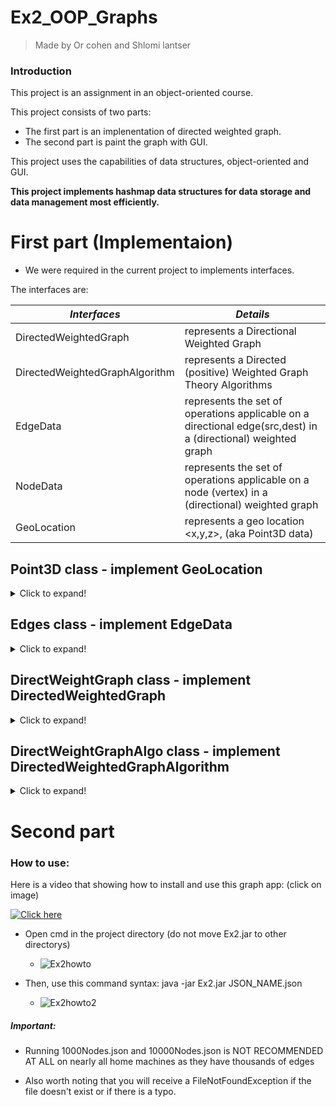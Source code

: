 # Ex2_OOP_Graphs
> Made by Or cohen and Shlomi lantser

### Introduction
  This project is an assignment in an object-oriented course.
  
  This project consists of two parts:
   -  The first part is an implenentation of directed weighted graph.
   -  The second part is paint the graph with GUI.
   
  This project uses the capabilities of data structures, object-oriented and GUI.
  
  **This project implements hashmap data structures for data storage and data management most efficiently.**

# First part (Implementaion)

* We were required in the current project to implements interfaces.
 
The interfaces are:

| *Interfaces* | *Details* |
|---------------|---------------|
|DirectedWeightedGraph | represents a Directional Weighted Graph|
|DirectedWeightedGraphAlgorithm | represents a Directed (positive) Weighted Graph Theory Algorithms|
|EdgeData |represents the set of operations applicable on a directional edge(src,dest) in a (directional) weighted graph|
|NodeData |represents the set of operations applicable on a node (vertex) in a (directional) weighted graph|
|GeoLocation |represents a geo location <x,y,z>, (aka Point3D data)|






## Point3D class - implement GeoLocation
<details>
  <summary>Click to expand!</summary>
  
- This class is a simple class that represent location.

| *Methods* | *Details* |
| ---------------|--------------- |
|x(),y(),z() | return double variable|
|distance() | calculate distance from me to other point3D|

## Node class - implement NodeData
- This class is a simple class that represent a vertex on a directed weighted graph and implement a Set of simple operations.

- Each node contains few fields:
  - Location: An object that represent the location of the node by (x,y,z).
  - Weight: A variable that is help implement other methods for calculations.
  - Info : A variable that used to implement other methods.
  - Tag : A variable that used to implement other methods.
  - Key : A unique key that is used as each node's ID.
 
 | *Methods* | *Details* |
| ---------------|--------------- |
|getKey() \ setKey(int key) |Get or set key of the Node|
|getLocation() \ setLocation(GeoLocation p) |Get or set location of Node|
|getWeight() \ setWeight(double w) |Get or set weight of Node|
|getTag() \ setTag(int tag) |Get or set tag of Node|
|getInfo() \ setInfo(String s) |Get or set info of Node|

</details>
  
## Edges class - implement EdgeData
<details>
  <summary>Click to expand!</summary>
  
- This class implement a set of operations applicable on a directional edge(src --> dest) in a (directional) weighted graph.

- Each edge contains few fields:
  - src: A variable that represent the id of the source node of this edge.
  - dest: A variable that represent the id of the destination node of this edge.
  - w: A variable represent this edge weight (positive value).
  - info: A variable represent this edge remark (meta data).
  - tag: A variable represent temporal data.
 
 | *Methods* | *Details* |
| ---------------|--------------- |
|getSrc() |Get the id of the source node of this edge|
|getDest() |Get the id of the destination node of this edge|
|getWeight() |Get the weight of this edge (positive value)|
|getTag() \ setTag(int tag) |This method allows setting the "tag" value for temporal marking an edge - common practice for marking by algorithms|
|getInfo() \ setInfo(String s) |Get or set info of Node|
</details>

## DirectWeightGraph class - implement DirectedWeightedGraph
<details>
  <summary>Click to expand!</summary>
  
- This class implement an directional weighted graph (Support a large number of nodes).
- This implementation based on HashMap data structure.

- Each DirectWeightGraph contains few fields:
  - nodes: HashMap data structure that represent the groupd of nodes by their ID's
  - edges: HashMap of Hashmaps data structure that represent each node group of directed outgoing edges in this graph.
  - ingoing: HashMap data structure that represent each node group of directed ingoing edges in this graph.
  - node_size: A variable that stored the amount of nodes in this graph.
  - edge_size: A variable that stored the amount of edges in this graph.
  - MC: Mode count a variable that stored the amount of changes that happend on graph (e.g remove node,add node ,remove edge .. )

| *Methods* | *Details* | *Time Complexity*|
| ---------------|--------------- |-------------|
|getNode(int node_id|Returns the node_data by the node_id|O(1)|
|getEdge(int src,int dest)|Returns the data of the edge (src,dest), null if none|O(1)|
|addNode(NodeData n)|Adds a new node to the graph with the given node_data|O(1)|
|connect(int src,int dest,double w)|Connects an edge with weight w between node src to node dest|O(1)|
|nodeIter()|This method returns an Iterator for the collection representing all the nodes in the graph|O(V) ,|V| = vertexes size|
|edgeIter()|This method returns an Iterator for all the edges in this graph|O(E) ,|E| = edges size|
|edgeIter(int node_id)This method returns an Iterator for edges getting out of the given node (all the edges starting (source) at the given node)||O(k) , k = size of outgoing edges of given node|
|removeNode(int key)|Deletes the node (with the given ID) from the graph and removes all edges which starts or ends at this node.|O(k) , V.degree = k|
|removeEdge(int src,int dest)|Deletes the edge from the graph|O(1)|
|nodeSize()|Returns the number of vertices (nodes) in the graph|O(1)|
|edgeSize()|Returns the number of edges (assume directional graph)|O(1)|
|getMC()|Returns the Mode Count - for testing changes in the graph|O(1)|

#### Private methods
 | *Methods* | *Details* | *Time Complexity*|
| ---------------|--------------- |-------------|
|nodeOutEdges(int key)|Return true if this node have outgoing edges|O(1)
|nodeInEdges(int key|Return true if this node have ingoing edges|O(1)

</details>
  
## DirectWeightGraphAlgo class - implement DirectedWeightedGraphAlgorithm
<details>
  <summary>Click to expand!</summary>
  
- This class represents a directed (positive) weighted Graph and implement Theory Algorithms including:
 init,copy, isConnected, shortedPath , center , tsp and save&load with JSON file.

- This implementation based on HashMap data structure.

- Each DirectWeightGraph contains few fields:
  - dwg : DirectedWeightedGraph that represent a graph.
  - parents: HashMap data structure that represent each node and his parent

 | *Methods* | *Details* | *Time Complexity*|
| ---------------|--------------- |-------------|
|init(DirectedWeightedGraph g)|Inits the graph on which this set of algorithms operates on|O(1)|
|getGraph()|Returns the underlying graph of which this class works|O(1)|
|copy()|Computes a deep copy of this weighted graph|O(V+E) V - Size of vertices , E - Size of edges|
|isConnected()|Returns true if and only if (iff) there is a valid path from each node to each|O(V+E) V - Size of vertices , E - Size of edges|
|shortestPathDist(int src,int dest)|Computes the length of the shortest path between src to dest|O(V+E* Log(V)) V - Size of vertices , E - Size of edges|
|shortestPath(int src, int dest)|Computes the the shortest path between src to dest - as an ordered List of nodes|O(V+E* Log(V)) V - Size of vertices , E - Size of edges
|center()|Finds the NodeData which minimizes the max distance to all the other nodes|O(V^3) V - Size of vertices|
|tsp(List<NodeData> cities)|Computes a list of consecutive nodes which go over all the nodes in cities|
|save(String file)|Saves this weighted (directed) graph to the given file name - in JSON format|
|load(String file)|This method loads a graph to this graph algorithm|

  #### Algorithm explanation
  
  ```isConnected()``` 
  <details>
     <summary>Explanation</summary>
    
   Checks if there a path between every ∀u,v ∈V , This algorithm used Kosaraju.  
    
   Kosaraju algorithm based on DFS .
    
  - What is it actually does? -> it count the number of strongly connected components  
    
    1. DFS
    
    ![dfs](https://user-images.githubusercontent.com/92351152/145615337-72e81ab5-5081-4bcb-9bcd-33aaadb795c5.gif)

    2. Transpose the graph
    3. DFS on transpose graph
    
    ![dfsT](https://user-images.githubusercontent.com/92351152/145615372-9d945e19-7a76-450d-a5dc-31f0fe2b9173.gif)

    4. return True if SCC.size==1  (SCC = A veriable to count the number of strongly connected components contain in graph)
    
    Time complexity = O(|V|+|E|) -> |V| = size of vertexes , |E| = size of edges.
    
</details>
  
  ```shortestPathDist(int src,int dest)```
    <details>
     <summary>Explanation</summary>
   
   Checks what is the shortest path distance between given src,dest∈V , This algorithm used Dijkstra.  
    
   Dijkstra check what is the lower weight path to get from u to v.
   
   In this program i implemented dijkstra with priority queue , which decrease the time complexity.
    
  - What is it actually does?  
    
    1. Set the "source" node weight 0.
    2. Start to explore his neighbors.
    3. Therefore, we will see if the weight of the neighbor is greater than the weight of this vertex and the weight of the tip that connects them.
If so we will change the weight of the neighbor at the vertex weight + the weight of the edge.

    4. Once we come across a neighbour who is also our destination , we will update his weight if necessary and return the weight of the neighbor who is also the destination.
    5. If the weight isnt -1 it means that there is a path between given source and destination.
   
    ![Dijkstra](https://user-images.githubusercontent.com/92351152/145614084-391100ad-325b-4cec-951d-19c9a81dc01e.gif)

    
    Time complexity = O(|V|+|E|*Log|V|) -> |V| = size of vertexes , |E| = size of edges.
    
</details>
  
  ```shortestPath(int src,int dest)```
  <details>
     <summary>Explanation</summary>
   This method returns the shorest path between src to dest - as an oredered List of nodes :src -> v1 -> v2 -> ... -> dest.
    
   This method will return null if there is no such path.
    
   I used the same algorithm as shorestPathDist but this method I reversed the list that Dijkstra created.
    
    Time Complexity : O(|V|+|E|*Log|V|) ->|V| - Vertices , |E| - Edges
    
  </details>
  
  
  ```center()```
<details>
  <summary>Explanation</summary>
      
   The method basically takes vertex 'u' and checks its distance from each vertex 'v' belonging to V
      
   and saves the maximum distance from vertex 'u' to 'v' in a data format.
      
   This operation is performed on any vertex 'u' belonging to V.
      
   Finally we will select the minimum of all maximum distances and also the node id to return it.
      
    Time Complexity : O(|V|^3)   |V| - vertexes.
      
</details>
  
  
  
  
  
  
  
  
  ### Private methods
  
  </details>
  
  # Second part
  ### How to use:
  
  Here is a video that showing how to install and use this graph app: (click on image)
  
  [![Click here](https://user-images.githubusercontent.com/92351152/145874501-03b44f12-7c69-496b-b41a-85bf567f94b3.jpg)](https://youtu.be/hiwyYFPpw3A)


  
   - Open cmd in the project directory (do not move Ex2.jar to other directorys)
  
      - ![Ex2howto](https://user-images.githubusercontent.com/92351152/145798926-7469599a-b02c-4f13-ab8c-842a4a4ef3c9.jpg)


   - Then, use this command syntax: java -jar Ex2.jar JSON_NAME.json
  
      - ![Ex2howto2](https://user-images.githubusercontent.com/92351152/145798942-ef2d011f-ab94-4662-87bd-5dd48892258d.jpg)

  ##### Important:
  - Running 1000Nodes.json and 10000Nodes.json is NOT RECOMMENDED AT ALL on nearly all home machines as they have thousands of edges
  
  - Also worth noting that you will receive a FileNotFoundException if the file doesn't exist or if there is a typo.
  
